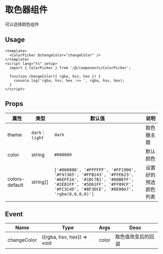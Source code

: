 # 取色器组件

可以选择颜色组件

## Usage

```vue
<template>
  <ColorPicker @changeColor="changeColor" />
</template>
<script lang="ts" setup>
  import { ColorPicker } from '/@/components/ColorPicker';

  function changeColor({ rgba, hsv, hex }) {
    console.log('rgba, hsv, hex :>> ', rgba, hsv, hex);
  }
</script>
```

## Props

| 属性 | 类型 | 默认值 | 说明 |
| --- | --- | --- | --- |
| theme | `dark｜light` | `dark` | 取色器主题 |
| color | string | `#000000` | 默认颜色 |
| colors-default | string[] | `['#000000', '#FFFFFF', '#FF1900', '#F47365', '#FFB243', '#FFE623', '#6EFF2A', '#1BC7B1', '#00BEFF', '#2E81FF', '#5D61FF', '#FF89CF', '#FC3CAD', '#BF3DCE', '#8E00A7', 'rgba(0,0,0,0)']` | 设置好的预选颜色列表 |

## Event

| Name        | Type                       | Args  | Desc               |
| ----------- | -------------------------- | ----- | ------------------ |
| changeColor | ({rgba, hsv, hex}) => void | color | 取色值改变后的回调 |
